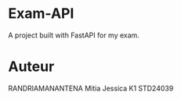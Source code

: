 # Exam-API
A project built with FastAPI for my exam.

# Auteur
RANDRIAMANANTENA Mitia Jessica
K1 
STD24039
